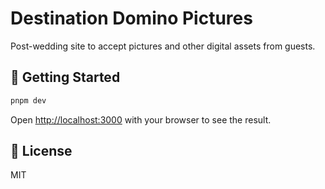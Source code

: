 # Destination Domino Pictures

Post-wedding site to accept pictures and other digital assets from guests.

## 🚀 Getting Started

```bash
pnpm dev
```

Open [http://localhost:3000](http://localhost:3000) with your browser to see the result.

## 📝 License

MIT
